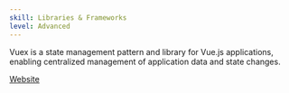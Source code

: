 ```yaml
---
skill: Libraries & Frameworks
level: Advanced
---
```


Vuex is a state management pattern and library for Vue.js applications, enabling centralized management of application data and state changes.

[Website](https://vuex.vuejs.org/)

